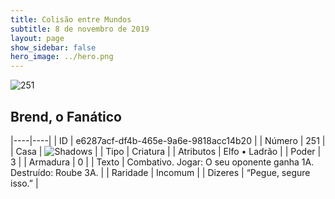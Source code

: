 ```yaml
---
title: Colisão entre Mundos
subtitle: 8 de novembro de 2019
layout: page
show_sidebar: false
hero_image: ../hero.png
---
```


![251](https://cdn.keyforgegame.com/media/card_front/pt/452_251_Q5Q37W83J2QP_pt.png)

## Brend, o Fanático

|----|----|
| ID | e6287acf-df4b-465e-9a6e-9818acc14b20 |
| Número | 251 |
| Casa | ![Shadows](https://archonarcana.com/images/thumb/e/ee/Shadows.png/22px-Shadows.png "Sombras") |
| Tipo | Criatura |
| Atributos | Elfo • Ladrão |
| Poder | 3 |
| Armadura | 0 |
| Texto | Combativo. Jogar: O seu oponente ganha 1A. Destruído: Roube 3A. |
| Raridade | Incomum |
| Dizeres | “Pegue, segure isso.” |
